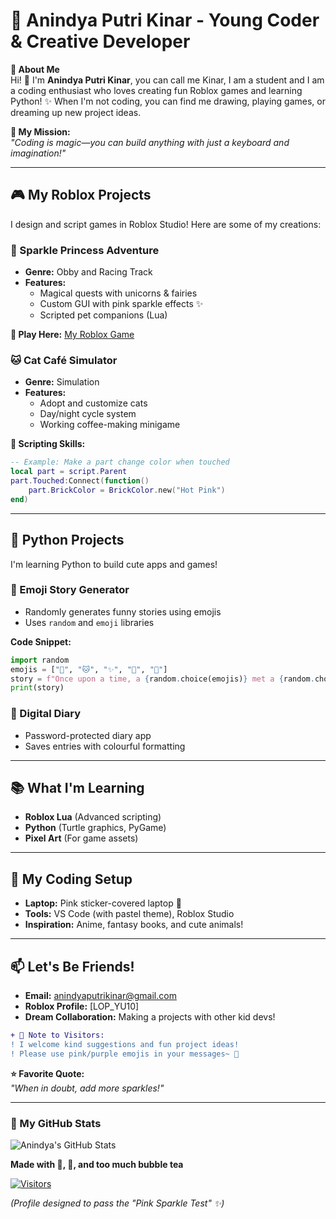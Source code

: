# **🌟 Anindya Putri Kinar - Young Coder & Creative Developer**  

**📍 About Me**  
Hi! 👋 I'm **Anindya Putri Kinar**, you can call me Kinar, I am a student and I am a coding enthusiast who loves creating fun Roblox games and learning Python! ✨ When I'm not coding, you can find me drawing, playing games, or dreaming up new project ideas.  

**🚀 My Mission:**  
*"Coding is magic—you can build anything with just a keyboard and imagination!"*  

---

## **🎮 My Roblox Projects**  
I design and script games in Roblox Studio! Here are some of my creations:  

### **🌸 Sparkle Princess Adventure**  
- **Genre:** Obby and Racing Track  
- **Features:**  
  - Magical quests with unicorns & fairies  
  - Custom GUI with pink sparkle effects ✨  
  - Scripted pet companions (Lua)  

**🔗 Play Here:** [My Roblox Game](https://www.roblox.com/games/136083632180224/)

### **🐱 Cat Café Simulator**  
- **Genre:** Simulation  
- **Features:**  
  - Adopt and customize cats  
  - Day/night cycle system  
  - Working coffee-making minigame  

**📜 Scripting Skills:**  
```lua
-- Example: Make a part change color when touched
local part = script.Parent
part.Touched:Connect(function()
    part.BrickColor = BrickColor.new("Hot Pink")
end)
```

---

## **🐍 Python Projects**  
I'm learning Python to build cute apps and games!  

### **💖 Emoji Story Generator**  
- Randomly generates funny stories using emojis  
- Uses `random` and `emoji` libraries  

**Code Snippet:**  
```python
import random
emojis = ["🌸", "🐱", "✨", "🎀", "🍰"]
story = f"Once upon a time, a {random.choice(emojis)} met a {random.choice(emojis)}..."
print(story)
```

### **🎀 Digital Diary**  
- Password-protected diary app  
- Saves entries with colourful formatting  

---

## **📚 What I'm Learning**  
- **Roblox Lua** (Advanced scripting)  
- **Python** (Turtle graphics, PyGame)  
- **Pixel Art** (For game assets)  

---

## **🌈 My Coding Setup**  
- **Laptop:** Pink sticker-covered laptop 💖  
- **Tools:** VS Code (with pastel theme), Roblox Studio  
- **Inspiration:** Anime, fantasy books, and cute animals!  

---

## **📫 Let's Be Friends!**  
- **Email:** anindyaputrikinar@gmail.com  
- **Roblox Profile:** [LOP_YU10]  
- **Dream Collaboration:** Making a projects with other kid devs!  

```diff
+ 💌 Note to Visitors:  
! I welcome kind suggestions and fun project ideas!  
! Please use pink/purple emojis in your messages~ 🎀
```

**⭐ Favorite Quote:**  
*"When in doubt, add more sparkles!"*  

---

### **🎀 My GitHub Stats**  
![Anindya's GitHub Stats](https://github-readme-stats.vercel.app/api?username=anindyaputrikinar&show_icons=true&theme=radical&hide_border=true&title_color=ff66b2&icon_color=ff66b2&text_color=ffffff)  

**Made with 💖, 🎀, and too much bubble tea**  

[![Visitors](https://komarev.com/ghpvc/?username=anindyaputrikinar&label=Sparkle%20Visitors&color=ff69b4)](https://github.com/anindyaputrikinar)  

*(Profile designed to pass the "Pink Sparkle Test" ✨)*
